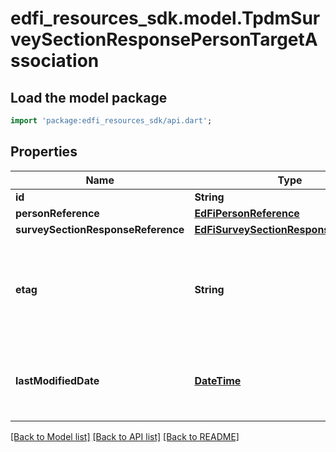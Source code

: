 # edfi_resources_sdk.model.TpdmSurveySectionResponsePersonTargetAssociation

## Load the model package
```dart
import 'package:edfi_resources_sdk/api.dart';
```

## Properties
Name | Type | Description | Notes
------------ | ------------- | ------------- | -------------
**id** | **String** |  | [optional] 
**personReference** | [**EdFiPersonReference**](EdFiPersonReference.md) |  | 
**surveySectionResponseReference** | [**EdFiSurveySectionResponseReference**](EdFiSurveySectionResponseReference.md) |  | 
**etag** | **String** | A unique system-generated value that identifies the version of the resource. | [optional] 
**lastModifiedDate** | [**DateTime**](DateTime.md) | The date and time the resource was last modified. | [optional] 

[[Back to Model list]](../README.md#documentation-for-models) [[Back to API list]](../README.md#documentation-for-api-endpoints) [[Back to README]](../README.md)


